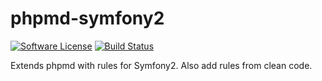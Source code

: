 # phpmd-symfony2

[![Software License](https://img.shields.io/badge/license-MIT-brightgreen.svg?style=flat-square)](LICENSE.md)
[![Build Status](https://travis-ci.org/mi-schi/phpmd-symfony2.svg?branch=master)](https://travis-ci.org/mi-schi/phpmd-symfony2)

Extends phpmd with rules for Symfony2. Also add rules from clean code.
